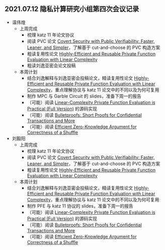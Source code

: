 ## 2021.07.12 隐私计算研究小组第四次会议记录

- 温伟煌
  - 上周完成
    - 梳理 katz 11 年论文协议
    - 阅读 PVC 论文 [Covert Security with Public Verifiability: Faster, Leaner, and Simpler](https://eprint.iacr.org/2018/1108.pdf)，了解基于 cut-and-choose 的 PVC 构造方案
    - 粗读复用性论文 [Highly-Efficient and Reusable Private Function Evaluation with Linear Complexity](https://eprint.iacr.org/2018/515.pdf)
    - 粗读刘逸亚密会论文投稿
  - 本周计划
    - 结合刘逸解释与刘逸亚密会投稿论文，精读复用性论文 [Highly-Efficient and Reusable Private Function Evaluation with Linear Complexity](https://eprint.iacr.org/2018/515.pdf)，重点理解协议与 katz 11 论文中的不同以及为何可复用
    - 制作 MPC 与 Garble Circuit 的 slides，准备下周一的报告
    - （可能）阅读 [Linear-Complexity Private Function Evaluation is Practical (Full Version)](https://eprint.iacr.org/2020/853) 的源码实现
    - （可能）阅读 [Bulletproofs: Short Proofs for Confidential Transactions and More](https://eprint.iacr.org/2017/1066.pdf)
    - （可能）阅读 [Efficient Zero-Knowledge Argument for Correctness of a Shuffle](http://www0.cs.ucl.ac.uk/staff/J.Groth/MinimalShuffle.pdf)
- 刘毅阳
  - 上周完成
    - 梳理 katz 11 年论文协议
    - 阅读 PVC 论文 [Covert Security with Public Verifiability: Faster, Leaner, and Simpler](https://eprint.iacr.org/2018/1108.pdf)，了解基于 cut-and-choose 的 PVC 构造方案
    - 粗读复用性论文 [Highly-Efficient and Reusable Private Function Evaluation with Linear Complexity](https://eprint.iacr.org/2018/515.pdf)
  - 本周计划
    - 结合刘逸解释与刘逸亚密会投稿论文，精读复用性论文 [Highly-Efficient and Reusable Private Function Evaluation with Linear Complexity](https://eprint.iacr.org/2018/515.pdf)，重点理解协议与 katz 11 论文中的不同以及为何可复用
    - 制作 PFE 与 katz 11 协议的 slides，准备下周一的报告
    - （可能）阅读 [Linear-Complexity Private Function Evaluation is Practical (Full Version)](https://eprint.iacr.org/2020/853) 的源码实现
    - （可能）阅读 [Bulletproofs: Short Proofs for Confidential Transactions and More](https://eprint.iacr.org/2017/1066.pdf)
    - （可能）阅读 [Efficient Zero-Knowledge Argument for Correctness of a Shuffle](http://www0.cs.ucl.ac.uk/staff/J.Groth/MinimalShuffle.pdf)